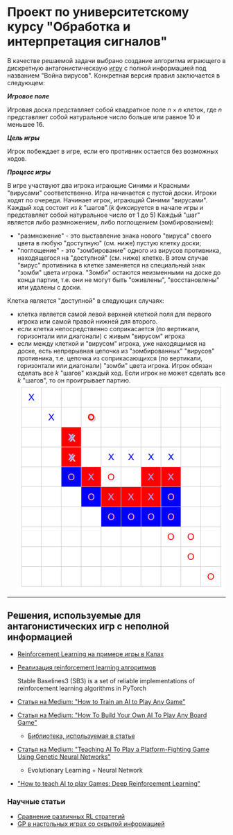 # Проект по университетскому курсу "Обработка и интерпретация сигналов"

В качестве решаемой задачи выбрано создание алгоритма играющего в дискретную антагонистическаую [игру](https://ru.wikipedia.org/wiki/%D0%92%D0%BE%D0%B9%D0%BD%D0%B0_%D0%B2%D0%B8%D1%80%D1%83%D1%81%D0%BE%D0%B2) с полной информацией под названием "Война вирусов".
Конкретная версия правил заключается в следующем:

<b>*Игровое поле*</b>

Игровая доска представляет собой квадратное поле $n \times n$ клеток, где $n$ представляет собой натуральное число больше или равное 10 и меньшее 16.

<b>*Цель игры*</b>

Игрок побеждает в игре, если его противник остается без возможных ходов.

<b>*Процесс игры*</b>

В игре участвуют два игрока играющие Синими  и Красными "вирусами" соответственно.
Игра начинается с пустой доски.
Игроки ходят по очереди. Начинает игрок, играющий Синими "вирусами".
Каждый ход состоит из $k$ "шагов".($k$ фиксируется в начале игры и представляет собой натуральное число от 1 до 5) Каждый "шаг" является либо размножением, либо поглощением (зомбированием):

  +  "размножение"  - это выставление знака нового "вируса" своего цвета в любую "доступную" (см. ниже) пустую клетку доски;
  +   "поглощение" - это "зомбирование" одного из вирусов противника, находящегося на "доступной" (см. ниже) клетке. В этом случае "вирус" противника в клетке заменяется на специальный знак  "зомби" цвета игрока. "Зомби" остаются неизменными на доске до конца партии, т.е. они не могут быть "оживлены", "восстановлены" или удалены с доски.

Клетка является "доступной" в следующих случаях:
  + клетка является самой левой верхней клеткой поля для первого игрока или самой правой нижней для второго.
  +  если клетка непосредственно соприкасается (по вертикали, горизонтали или диагонали) с живым "вирусом" игрока
  +  если между клеткой и "вирусом" игрока, уже находящимся на доске, есть непрерывная цепочка из "зомбированных" "вирусов" противника, т.е. цепочка из соприкасающихся (по вертикали, горизонтали или диагонали) "зомби" цвета игрока.
Игрок обязан сделать все $k$ "шагов" каждый ход. Если игрок не может сделать все $k$ "шагов", то он проигрывает партию.
![Пример](/images/example.png "Пример игровой позиции")

---

## Решения, используемые для антагонистических игр с неполной информацией
- [Reinforcement Learning на примере игры в Калах](https://torlenor.org/machine%20learning/reinforcement%20learning/2020/10/23/machine_learning_reinforment_learning_kalah_part1.html#reinforcement-learning-agents)
- [Реализация reinforcement learning алгоритмов](https://stable-baselines3.readthedocs.io/en/master/)

    Stable Baselines3 (SB3) is a set of reliable implementations of reinforcement learning algorithms in PyTorch

- [Статья на Medium: "How to Train an AI to Play Any Game"](https://towardsdatascience.com/how-to-train-an-ai-to-play-any-game-f1489f3bc5c?gi=b8f3ce057fa7)
- [Статья на Medium: "How To Build Your Own AI To Play Any Board Game"](https://medium.com/applied-data-science/how-to-train-ai-agents-to-play-multiplayer-games-using-self-play-deep-reinforcement-learning-247d0b440717)
    * [Библиотека, используемая в статье](https://github.com/davidADSP/SIMPLE)
- [Статья на Medium: "Teaching AI To Play a Platform-Fighting Game Using Genetic Neural Networks"](https://medium.com/@mikecazzinaro/teaching-ai-to-play-a-platform-fighting-game-using-neural-networks-ef9316c34f52)
    * Evolutionary Learning + Neural Network
- ["How to teach AI to play Games: Deep Reinforcement Learning"](https://towardsdatascience.com/how-to-teach-an-ai-to-play-games-deep-reinforcement-learning-28f9b920440a?gi=074b8864243e)

### Научные статьи
- [Сравнение различных RL стратегий](https://ieeexplore.ieee.org/abstract/document/8861927)
- [GP в настольных играх со скрытой информацией](https://link.springer.com/chapter/10.1007/978-3-319-31471-6_10)
